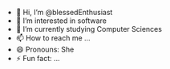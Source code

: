 - 👋 Hi, I’m @blessedEnthusiast
- 👀 I’m interested in software
- 🌱 I’m currently studying Computer Sciences
- 📫 How to reach me ...
- 😄 Pronouns: She
- ⚡ Fun fact: ...

<!---
blessedEnthusiast/blessedEnthusiast is a ✨ special ✨ repository because its `README.md` (this file) appears on your GitHub profile.
You can click the Preview link to take a look at your changes.
--->
